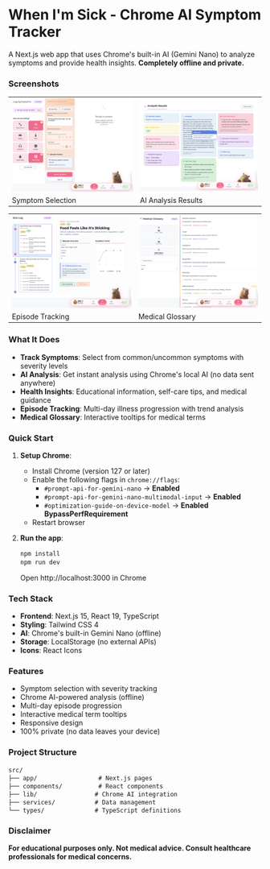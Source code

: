 # When I'm Sick - Chrome AI Symptom Tracker

A Next.js web app that uses Chrome's built-in AI (Gemini Nano) to analyze symptoms and provide health insights. **Completely offline and private.**

### Screenshots

| | |
|---|---|
| <img src="public/screenshots/desktop-symptoms.jpg" alt="Symptom Selection" width="100%" /> | <img src="public/screenshots/desktop-result.jpg" alt="AI Analysis Results" width="100%" /> |
|Symptom Selection|AI Analysis Results|

| | |
|---|---|
| <img src="public/screenshots/desktop-episodes.jpg" alt="Episode Tracking" width="100%" /> | <img src="public/screenshots/desktop-glossary.jpg" alt="Medical Glossary" width="100%" /> |
|Episode Tracking|Medical Glossary|

### What It Does

- **Track Symptoms**: Select from common/uncommon symptoms with severity levels
- **AI Analysis**: Get instant analysis using Chrome's local AI (no data sent anywhere)
- **Health Insights**: Educational information, self-care tips, and medical guidance
- **Episode Tracking**: Multi-day illness progression with trend analysis
- **Medical Glossary**: Interactive tooltips for medical terms

### Quick Start

1. **Setup Chrome**:
   - Install Chrome (version 127 or later)
   - Enable the following flags in `chrome://flags`:
     - `#prompt-api-for-gemini-nano` → **Enabled**
     - `#prompt-api-for-gemini-nano-multimodal-input` → **Enabled**
     - `#optimization-guide-on-device-model` → **Enabled BypassPerfRequirement**
   - Restart browser

2. **Run the app**:
   ```bash
   npm install
   npm run dev
   ```
   Open http://localhost:3000 in Chrome

### Tech Stack

- **Frontend**: Next.js 15, React 19, TypeScript
- **Styling**: Tailwind CSS 4
- **AI**: Chrome's built-in Gemini Nano (offline)
- **Storage**: LocalStorage (no external APIs)
- **Icons**: React Icons

### Features

- Symptom selection with severity tracking
- Chrome AI-powered analysis (offline)
- Multi-day episode progression
- Interactive medical term tooltips
- Responsive design
- 100% private (no data leaves your device)

### Project Structure

```
src/
├── app/                 # Next.js pages
├── components/          # React components
├── lib/                # Chrome AI integration
├── services/           # Data management
└── types/              # TypeScript definitions
```

### Disclaimer

**For educational purposes only. Not medical advice. Consult healthcare professionals for medical concerns.**